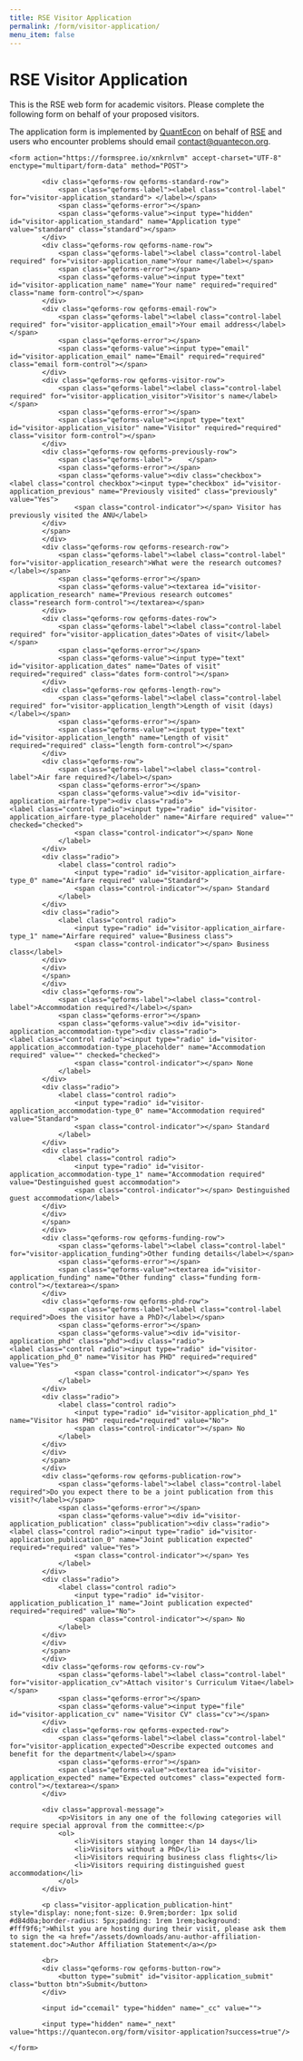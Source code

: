 ```yaml
---
title: RSE Visitor Application
permalink: /form/visitor-application/
menu_item: false
---
```

# RSE Visitor Application

This is the RSE web form for academic visitors. Please complete the following form on behalf of your proposed visitors.

The application form is implemented by [QuantEcon](https://quantecon.org/) on behalf of [RSE](https://www.rse.anu.edu.au/) and users who encounter problems should email [contact@quantecon.org](mailto:contact@quantecon.org).

<div class="qeform" id="visitor-application_success" style="display: none;"> 
        <p class="qeform-info qeform-message">Your application has been submitted for approval.</p>
</div>

<script type="text/javascript">
const urlParams = new URLSearchParams(window.location.search);
const myParam = urlParams.get('success');
if ( myParam == 'true' ) {
    document.getElementById('visitor-application_success').style.display = 'block';
}
</script>

<div class="qeform">

    <form action="https://formspree.io/xnkrnlvm" accept-charset="UTF-8" enctype="multipart/form-data" method="POST">

            <div class="qeforms-row qeforms-standard-row">
                <span class="qeforms-label"><label class="control-label" for="visitor-application_standard"> </label></span>
                <span class="qeforms-error"></span>
                <span class="qeforms-value"><input type="hidden" id="visitor-application_standard" name="Application type" value="standard" class="standard"></span>
            </div>
            <div class="qeforms-row qeforms-name-row">
                <span class="qeforms-label"><label class="control-label required" for="visitor-application_name">Your name</label></span>
                <span class="qeforms-error"></span>
                <span class="qeforms-value"><input type="text" id="visitor-application_name" name="Your name" required="required" class="name form-control"></span>
            </div>
            <div class="qeforms-row qeforms-email-row">
                <span class="qeforms-label"><label class="control-label required" for="visitor-application_email">Your email address</label></span>
                <span class="qeforms-error"></span>
                <span class="qeforms-value"><input type="email" id="visitor-application_email" name="Email" required="required" class="email form-control"></span>
            </div>
            <div class="qeforms-row qeforms-visitor-row">
                <span class="qeforms-label"><label class="control-label required" for="visitor-application_visitor">Visitor's name</label></span>
                <span class="qeforms-error"></span>
                <span class="qeforms-value"><input type="text" id="visitor-application_visitor" name="Visitor" required="required" class="visitor form-control"></span>
            </div>
            <div class="qeforms-row qeforms-previously-row">
                <span class="qeforms-label">    </span>
                <span class="qeforms-error"></span>
                <span class="qeforms-value"><div class="checkbox">                                    <label class="control checkbox"><input type="checkbox" id="visitor-application_previous" name="Previously visited" class="previously" value="Yes">
                    <span class="control-indicator"></span> Visitor has previously visited the ANU</label>
            </div>
            </span>
            </div>
            <div class="qeforms-row qeforms-research-row">
                <span class="qeforms-label"><label class="control-label" for="visitor-application_research">What were the research outcomes?</label></span>
                <span class="qeforms-error"></span>
                <span class="qeforms-value"><textarea id="visitor-application_research" name="Previous research outcomes" class="research form-control"></textarea></span>
            </div>
            <div class="qeforms-row qeforms-dates-row">
                <span class="qeforms-label"><label class="control-label required" for="visitor-application_dates">Dates of visit</label></span>
                <span class="qeforms-error"></span>
                <span class="qeforms-value"><input type="text" id="visitor-application_dates" name="Dates of visit" required="required" class="dates form-control"></span>
            </div>
            <div class="qeforms-row qeforms-length-row">
                <span class="qeforms-label"><label class="control-label required" for="visitor-application_length">Length of visit (days)</label></span>
                <span class="qeforms-error"></span>
                <span class="qeforms-value"><input type="text" id="visitor-application_length" name="Length of visit" required="required" class="length form-control"></span>
            </div>
            <div class="qeforms-row">
                <span class="qeforms-label"><label class="control-label">Air fare required?</label></span>
                <span class="qeforms-error"></span>
                <span class="qeforms-value"><div id="visitor-application_airfare-type"><div class="radio">                                                        <label class="control radio"><input type="radio" id="visitor-application_airfare-type_placeholder" name="Airfare required" value="" checked="checked">
                    <span class="control-indicator"></span> None
                </label>
            </div>
            <div class="radio">
                <label class="control radio">
                    <input type="radio" id="visitor-application_airfare-type_0" name="Airfare required" value="Standard">
                    <span class="control-indicator"></span> Standard
                </label>
            </div>
            <div class="radio">
                <label class="control radio">
                    <input type="radio" id="visitor-application_airfare-type_1" name="Airfare required" value="Business class">
                    <span class="control-indicator"></span> Business class</label>
            </div>
            </div>
            </span>
            </div>
            <div class="qeforms-row">
                <span class="qeforms-label"><label class="control-label">Accommodation required?</label></span>
                <span class="qeforms-error"></span>
                <span class="qeforms-value"><div id="visitor-application_accommodation-type"><div class="radio">                                                        <label class="control radio"><input type="radio" id="visitor-application_accommodation-type_placeholder" name="Accommodation required" value="" checked="checked">
                    <span class="control-indicator"></span> None
                </label>
            </div>
            <div class="radio">
                <label class="control radio">
                    <input type="radio" id="visitor-application_accommodation-type_0" name="Accommodation required" value="Standard">
                    <span class="control-indicator"></span> Standard
                </label>
            </div>
            <div class="radio">
                <label class="control radio">
                    <input type="radio" id="visitor-application_accommodation-type_1" name="Accommodation required" value="Destinguished guest accommodation">
                    <span class="control-indicator"></span> Destinguished guest accommodation</label>
            </div>
            </div>
            </span>
            </div>
            <div class="qeforms-row qeforms-funding-row">
                <span class="qeforms-label"><label class="control-label" for="visitor-application_funding">Other funding details</label></span>
                <span class="qeforms-error"></span>
                <span class="qeforms-value"><textarea id="visitor-application_funding" name="Other funding" class="funding form-control"></textarea></span>
            </div>
            <div class="qeforms-row qeforms-phd-row">
                <span class="qeforms-label"><label class="control-label required">Does the visitor have a PhD?</label></span>
                <span class="qeforms-error"></span>
                <span class="qeforms-value"><div id="visitor-application_phd" class="phd"><div class="radio">                                                                            <label class="control radio"><input type="radio" id="visitor-application_phd_0" name="Visitor has PHD" required="required" value="Yes">
                    <span class="control-indicator"></span> Yes
                </label>
            </div>
            <div class="radio">
                <label class="control radio">
                    <input type="radio" id="visitor-application_phd_1" name="Visitor has PHD" required="required" value="No">
                    <span class="control-indicator"></span> No
                </label>
            </div>
            </div>
            </span>
            </div>
            <div class="qeforms-row qeforms-publication-row">
                <span class="qeforms-label"><label class="control-label required">Do you expect there to be a joint publication from this visit?</label></span>
                <span class="qeforms-error"></span>
                <span class="qeforms-value"><div id="visitor-application_publication" class="publication"><div class="radio">                                                                            <label class="control radio"><input type="radio" id="visitor-application_publication_0" name="Joint publication expected" required="required" value="Yes">
                    <span class="control-indicator"></span> Yes
                </label>
            </div>
            <div class="radio">
                <label class="control radio">
                    <input type="radio" id="visitor-application_publication_1" name="Joint publication expected" required="required" value="No">
                    <span class="control-indicator"></span> No
                </label>
            </div>
            </div>
            </span>
            </div>
            <div class="qeforms-row qeforms-cv-row">
                <span class="qeforms-label"><label class="control-label" for="visitor-application_cv">Attach visitor's Curriculum Vitae</label></span>
                <span class="qeforms-error"></span>
                <span class="qeforms-value"><input type="file" id="visitor-application_cv" name="Visitor CV" class="cv"></span>
            </div>
            <div class="qeforms-row qeforms-expected-row">
                <span class="qeforms-label"><label class="control-label" for="visitor-application_expected">Describe expected outcomes and benefit for the department</label></span>
                <span class="qeforms-error"></span>
                <span class="qeforms-value"><textarea id="visitor-application_expected" name="Expected outcomes" class="expected form-control"></textarea></span>
            </div>
        
            <div class="approval-message">
                <p>Visitors in any one of the following categories will require special approval from the committee:</p>
                <ol>
                    <li>Visitors staying longer than 14 days</li>
                    <li>Visitors without a PhD</li>
                    <li>Visitors requiring business class flights</li>
                    <li>Visitors requiring distinguished guest accommodation</li>
                </ol>
            </div>
        
            <p class="visitor-application_publication-hint" style="display: none;font-size: 0.9rem;border: 1px solid #d84d0a;border-radius: 5px;padding: 1rem 1rem;background: #fff9f6;">Whilst you are hosting during their visit, please ask them to sign the <a href="/assets/downloads/anu-author-affiliation-statement.doc">Author Affiliation Statement</a></p>
        
            <br>
            <div class="qeforms-row qeforms-button-row">
                <button type="submit" id="visitor-application_submit" class="button btn">Submit</button>
            </div>
            
            <input id="ccemail" type="hidden" name="_cc" value="">

            <input type="hidden" name="_next" value="https://quantecon.org/form/visitor-application?success=true"/>
        
    </form>

</div>

